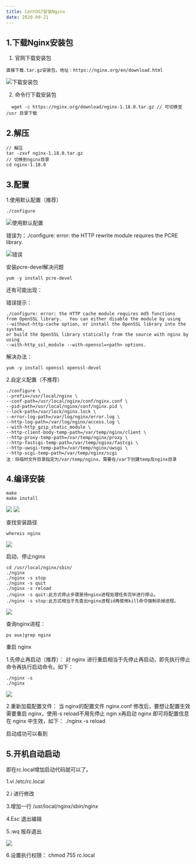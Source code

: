 ```yaml
---
title: CentOS7安装Nginx
date: 2020-09-21
---
```


## 1.下载Nginx安装包
1. 官网下载安装包
```
直接下载.tar.gz安装包，地址：https://nginx.org/en/download.html
```
<img src="https://www.zpzpup.com/assets/image/nginx/nginx01.png" alt="下载安装包">

2. 命令行下载安装包
```
  wget -c https://nginx.org/download/nginx-1.18.0.tar.gz // 可切换至 /usr 目录下载
```

## 2.解压
```
// 解压
tar -zxvf nginx-1.18.0.tar.gz  
// 切换到nginx目录
cd nginx-1.18.0
```

## 3.配置
1.使用默认配置（推荐）
```
./configure
```
<img src="https://www.zpzpup.com/assets/image/nginx/nginx02.png" alt="使用默认配置">

错误为：./configure: error: the HTTP rewrite module requires the PCRE library.

<img src="https://www.zpzpup.com/assets/image/nginx/nginx-err01.png" alt="错误">

安装pcre-devel解决问题

```
yum -y install pcre-devel
```
还有可能出现：

错误提示：
```
./configure: error: the HTTP cache module requires md5 functions
from OpenSSL library.   You can either disable the module by using
--without-http-cache option, or install the OpenSSL library into the system,
or build the OpenSSL library statically from the source with nginx by using
--with-http_ssl_module --with-openssl=<path> options.
```

解决办法：

```
yum -y install openssl openssl-devel
```

2.自定义配置（不推荐）

```
./configure \
--prefix=/usr/local/nginx \
--conf-path=/usr/local/nginx/conf/nginx.conf \
--pid-path=/usr/local/nginx/conf/nginx.pid \
--lock-path=/var/lock/nginx.lock \
--error-log-path=/var/log/nginx/error.log \
--http-log-path=/var/log/nginx/access.log \
--with-http_gzip_static_module \
--http-client-body-temp-path=/var/temp/nginx/client \
--http-proxy-temp-path=/var/temp/nginx/proxy \
--http-fastcgi-temp-path=/var/temp/nginx/fastcgi \
--http-uwsgi-temp-path=/var/temp/nginx/uwsgi \
--http-scgi-temp-path=/var/temp/nginx/scgi
注：将临时文件目录指定为/var/temp/nginx，需要在/var下创建temp及nginx目录
```

## 4.编译安装
```
make
make install
```
<img src="https://www.zpzpup.com/assets/image/nginx/nginx03.png">

<img src="https://www.zpzpup.com/assets/image/nginx/nginx04.png">

查找安装路径

```
whereis nginx
```
<img src="https://www.zpzpup.com/assets/image/nginx/nginx05.png">

启动、停止nginx

```
cd /usr/local/nginx/sbin/
./nginx 
./nginx -s stop
./nginx -s quit
./nginx -s reload
./nginx -s quit:此方式停止步骤是待nginx进程处理任务完毕进行停止。
./nginx -s stop:此方式相当于先查出nginx进程id再使用kill命令强制杀掉进程。
```
<img src="https://www.zpzpup.com/assets/image/nginx/nginx06.png">

查询nginx进程：

```
ps aux|grep nginx
```

重启 nginx

1.先停止再启动（推荐）：
对 nginx 进行重启相当于先停止再启动，即先执行停止命令再执行启动命令。如下：

```
./nginx -s 
./nginx
```

<img src="https://www.zpzpup.com/assets/image/nginx/nginx09.png">

2.重新加载配置文件：
当 nginx的配置文件 nginx.conf 修改后，要想让配置生效需要重启 nginx，使用-s reload不用先停止 ngin x再启动 nginx 即可将配置信息在 nginx 中生效，如下：
./nginx -s reload

启动成功可以看到



## 5.开机自动启动
即在rc.local增加启动代码就可以了。

1.vi /etc/rc.local

2.i 进行修改

3.增加一行 /usr/local/nginx/sbin/nginx

4.Esc 退出编辑

5.:wq 报存退出

<img src="https://www.zpzpup.com/assets/image/nginx/nginx10.png">

6.设置执行权限：
chmod 755 rc.local
